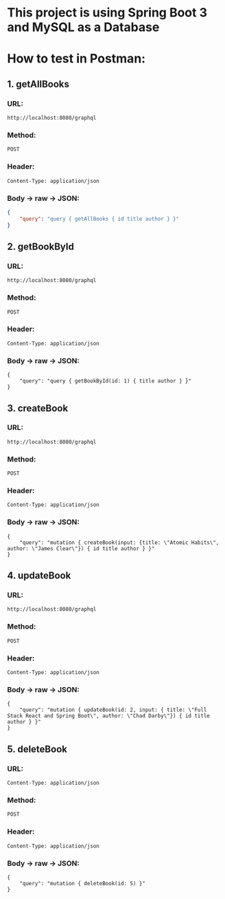 # This project is using Spring Boot 3 and MySQL as a Database

# How to test in Postman:

## 1. getAllBooks
### URL:
``` 
http://localhost:8080/graphql
```
### Method:
```
POST
```
### Header: 
```
Content-Type: application/json
```
### Body -> raw -> JSON:
```json
{
    "query": "query { getAllBooks { id title author } }"
}
```

## 2. getBookById
### URL:
```
http://localhost:8080/graphql
```
### Method:
```
POST
```
### Header:
```
Content-Type: application/json
```
### Body -> raw -> JSON:
``` 
{
    "query": "query { getBookById(id: 1) { title author } }"
}
```

## 3. createBook
### URL:
```
http://localhost:8080/graphql
```
### Method:
```
POST
```
### Header:
``` 
Content-Type: application/json
```
### Body -> raw -> JSON:
``` 
{
    "query": "mutation { createBook(input: {title: \"Atomic Habits\", author: \"James Clear\"}) { id title author } }"
}
```

## 4. updateBook
### URL:
``` 
http://localhost:8080/graphql
```
### Method:
``` 
POST
```
### Header:
``` 
Content-Type: application/json
```
### Body -> raw -> JSON:
``` 
{
    "query": "mutation { updateBook(id: 2, input: { title: \"Full Stack React and Spring Boot\", author: \"Chad Darby\"}) { id title author } }"
}
```

## 5. deleteBook
### URL:
``` 
Content-Type: application/json
```
### Method:
``` 
POST
```
### Header:
``` 
Content-Type: application/json
```
### Body -> raw -> JSON:
``` 
{
    "query": "mutation { deleteBook(id: 5) }"
}
```














